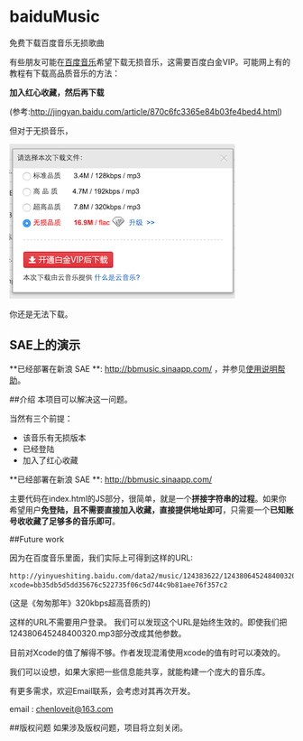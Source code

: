# baiduMusic
免费下载百度音乐无损歌曲

有些朋友可能在[百度音乐](http://music.baidu.com/)希望下载无损音乐，这需要百度白金VIP。可能网上有的教程有下载高品质音乐的方法：


**加入红心收藏，然后再下载** 

(参考:http://jingyan.baidu.com/article/870c6fc3365e84b03fe4bed4.html)

但对于无损音乐，

![vip](vip.png)

你还是无法下载。


## SAE上的演示
**已经部署在新浪 SAE **: http://bbmusic.sinaapp.com/ ，并参见[使用说明帮助](http://bbmusic.sinaapp.com/help.html)。


##介绍
本项目可以解决这一问题。

当然有三个前提：

- 该音乐有无损版本
- 已经登陆
- 加入了红心收藏


**已经部署在新浪 SAE **: http://bbmusic.sinaapp.com/  



主要代码在index.html的JS部分，很简单，就是一个**拼接字符串的过程**。如果你希望用户**免登陆，且不需要直接加入收藏，直接提供地址即可**，只需要一个**已知账号收收藏了足够多的音乐即可**。

##Future work

因为在百度音乐里面，我们实际上可得到这样的URL:

```
http://yinyueshiting.baidu.com/data2/music/124383622/124380645248400320.mp3?xcode=bb35db5d5dd35676c522735f06c5d744c9b81aee76f357c2
```

(这是《匆匆那年》320kbps超高音质的)

这样的URL不需要用户登录。
我们可以发现这个URL是始终生效的。即使我们把124380645248400320.mp3部分改成其他参数。

目前对Xcode的值了解得不够。作者发现混淆使用xcode的值有时可以凑效的。


我们可以设想，如果大家把一些信息能共享，就能构建一个庞大的音乐库。


有更多需求，欢迎Email联系，会考虑对其再次开发。

email : chenloveit@163.com

##版权问题
如果涉及版权问题，项目将立刻关闭。
